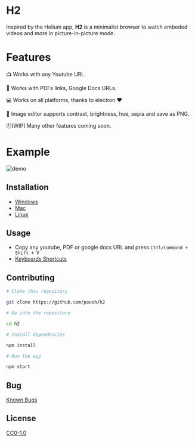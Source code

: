 # H2

Inspired by the Helium app, **H2** is a minimalist browser to watch embeded videos and more in picture-in-picture mode.

# Features

:tv: Works with any Youtube URL.

:scroll: Works with PDFs links, Google Docs URLs.

:computer: Works on all platforms, thanks to electron ❤️

:art: Image editor supports contrast, brightness, hue, sepia and save as PNG.

:clock9:[WIP] Many other features coming soon.

# Example

![demo](https://s3.amazonaws.com/h2org/h2-demo.gif)

## Installation

- [Windows](docs/windows.md)
- [Mac](docs/mac.md)
- [Linux](docs/linux.md)

## Usage

- Copy any youtube, PDF or google docs URL and press `Ctrl/Command + Shift + V`
- [Keyboards Shortcuts](docs/shortcuts.md)

## Contributing

```bash
# Clone this repository

git clone https://github.com/poush/h2

# Go into the repository

cd h2

# Install dependencies

npm install

# Run the app

npm start
```

## Bug

[Known Bugs](https://github.com/poush/H2/issues?q=is%3Aopen+is%3Aissue+label%3Abug)


## License

[CC0-1.0](https://github.com/poush/H2/blob/master/LICENSE.md)

